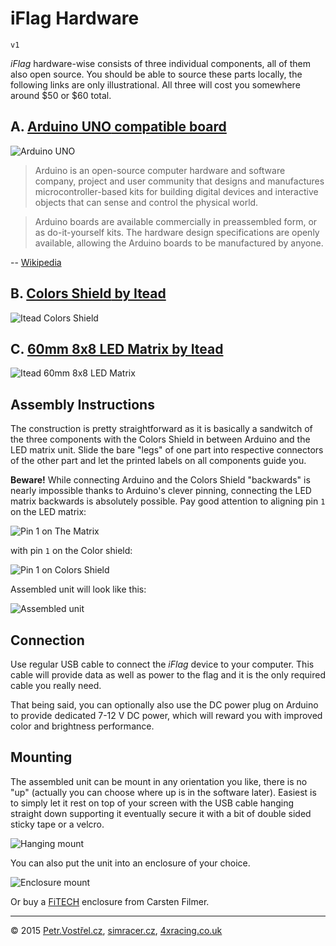 iFlag Hardware
==============

	v1

_iFlag_ hardware-wise consists of three individual components, all of them also open source.
You should be able to source these parts locally, the following links are only illustrational.
All three will cost you somewhere around $50 or $60 total.


## A. [__Arduino UNO__ compatible board](https://www.arduino.cc/en/Main/ArduinoBoardUno)

![Arduino UNO](component-arduino-uno.jpg)

> Arduino is an open-source computer hardware and software company, project and user community that designs and manufactures microcontroller-based kits for building digital devices and interactive objects that can sense and control the physical world.

> Arduino boards are available commercially in preassembled form, or as do-it-yourself kits. The hardware design specifications are openly available, allowing the Arduino boards to be manufactured by anyone.

-- [Wikipedia](https://en.wikipedia.org/wiki/Arduino)


## B. [__Colors Shield__ by Itead](http://www.itead.cc/itead-colors-shield.html)

![Itead Colors Shield](component-colors-shield.jpg)


## C. [__60mm 8x8 LED Matrix__ by Itead](http://www.itead.cc/60mm-square-8-8-led-matrix-rgb-circle-dot.html)

![Itead 60mm 8x8 LED Matrix](component-led-matrix.jpg)


Assembly Instructions
---------------------

The construction is pretty straightforward as it is basically a sandwitch of the three components with the Colors Shield in between Arduino and the LED matrix unit. Slide the bare "legs" of one part into respective connectors of the other part and let the printed labels on all components guide you.

__Beware!__ While connecting Arduino and the Colors Shield "backwards" is nearly impossible thanks to Arduino's
clever pinning, connecting the LED matrix backwards is absolutely possible. Pay good attention to aligning pin `1` on the LED matrix:

![Pin 1 on The Matrix](beware-led-matrix-pin-1.jpg)

with pin `1` on the Color shield:

![Pin 1 on Colors Shield](beware-colors-shield-pin-1.jpg)

Assembled unit will look like this:

![Assembled unit](assembled-unit.jpg)


Connection
----------

Use regular USB cable to connect the _iFlag_ device to your computer. This cable will provide data as well as power to the flag and it is the only required cable you really need.

That being said, you can optionally also use the DC power plug on Arduino to provide dedicated 7-12 V DC power, which will reward you with improved color and brightness performance.


Mounting
--------

The assembled unit can be mount in any orientation you like, there is no "up" (actually you can choose where up is in the software later). Easiest is to simply let it rest on top of your screen with the USB cable hanging straight down supporting it eventually secure it with a bit of double sided sticky tape or a velcro.

![Hanging mount](mount-hanging.jpg)

You can also put the unit into an enclosure of your choice.

![Enclosure mount](mount-enclosure.jpg)

Or buy a [FiTECH](http://www.fi-tech-net) enclosure from Carsten Filmer.


---
© 2015
[Petr.Vostřel.cz](http://petr.vostrel.cz),
[simracer.cz](http://simracer.cz),
[4xracing.co.uk](http://4xracing.co.uk)

